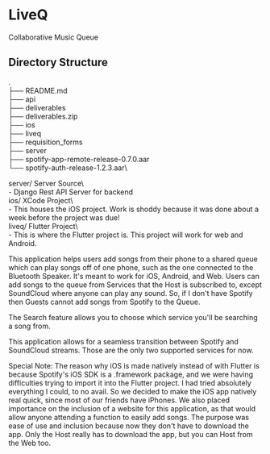 # LiveQ
Collaborative Music Queue

## Directory Structure

.\
├── README.md\
├── api\
├── deliverables\
├── deliverables.zip\
├── ios\
├── liveq\
├── requisition_forms\
├── server\
├── spotify-app-remote-release-0.7.0.aar\
└── spotify-auth-release-1.2.3.aar\

server/    Server Source\  
    - Django Rest API Server for backend  
ios/       XCode Project\  
    - This houses the iOS project. Work is shoddy because it was done about a week before the project was due!  
liveq/     Flutter Project\  
    - This is where the Flutter project is. This project will work for web and Android.  

This application helps users add songs from their phone to a shared queue which can play songs off of one phone, such as the one connected to the Bluetooth Speaker. It's meant to work for iOS, Android, and Web. Users can add songs to the queue from Services that the Host is subscribed to, except SoundCloud where anyone can play any sound. So, if I don't have Spotify then Guests cannot add songs from Spotify to the Queue.

The Search feature allows you to choose which service you'll be searching a song from.

This application allows for a seamless transition between Spotify and SoundCloud streams. Those are the only two supported services for now.

Special Note: The reason why iOS is made natively instead of with Flutter is because Spotify's iOS SDK is a .framework package, and we were having difficulties trying to import it into the Flutter project. I had tried absolutely everything I could, to no avail. So we decided to make the iOS app natively real quick, since most of our friends have iPhones. We also placed importance on the inclusion of a website for this application, as that would allow anyone attending a function to easily add songs. The purpose was ease of use and inclusion because now they don't have to download the app. Only the Host really has to download the app, but you can Host from the Web too.
